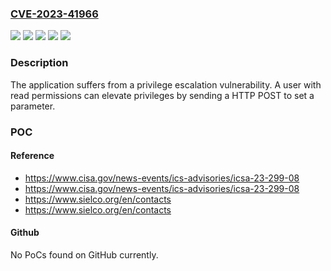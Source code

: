 ### [CVE-2023-41966](https://cve.mitre.org/cgi-bin/cvename.cgi?name=CVE-2023-41966)
![](https://img.shields.io/static/v1?label=Product&message=Analog%20FM%20transmitter&color=blue)
![](https://img.shields.io/static/v1?label=Product&message=Radio%20Link&color=blue)
![](https://img.shields.io/static/v1?label=Version&message=%3D%202.06%20(RTX19)%20&color=brighgreen)
![](https://img.shields.io/static/v1?label=Version&message=%3D%202.12%20(EXC5000GX)%20&color=brighgreen)
![](https://img.shields.io/static/v1?label=Vulnerability&message=CWE-267%20Privilege%20Defined%20With%20Unsafe%20Actions&color=brighgreen)

### Description

The application suffers from a privilege escalation vulnerability. A user with read permissions can elevate privileges by sending a HTTP POST to set a parameter.

### POC

#### Reference
- https://www.cisa.gov/news-events/ics-advisories/icsa-23-299-08
- https://www.cisa.gov/news-events/ics-advisories/icsa-23-299-08
- https://www.sielco.org/en/contacts
- https://www.sielco.org/en/contacts

#### Github
No PoCs found on GitHub currently.

